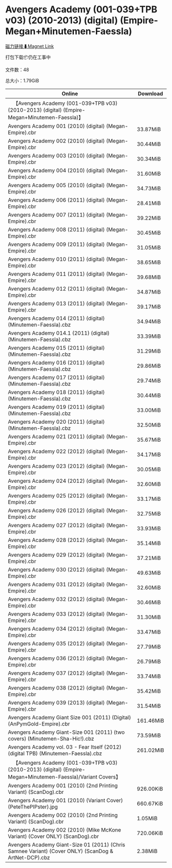 # Avengers Academy (001-039+TPB v03) (2010-2013) (digital) (Empire-Megan+Minutemen-Faessla)

[磁力链接⬇Magnet Link](magnet:?xt=urn:btih:99648c2ba9f82cde9960007acc0a8a7e06c0dde7&dn=Avengers%20Academy%20%28001-039%2BTPB%20v03%29%20%282010-2013%29%20%28digital%29%20%28Empire-Megan%2BMinutemen-Faessla%29)

打包下载📦仍在工事中

文件数：48

总大小：1.79GiB

Online | Download
--- | ---
&emsp;【Avengers Academy (001-039+TPB v03) (2010-2013) (digital) (Empire-Megan+Minutemen-Faessla)】 | 
Avengers Academy 001 (2010) (digital) (Megan-Empire).cbr | 33.87MiB
Avengers Academy 002 (2010) (digital) (Megan-Empire).cbr | 30.44MiB
Avengers Academy 003 (2010) (digital) (Megan-Empire).cbr | 30.34MiB
Avengers Academy 004 (2010) (digital) (Megan-Empire).cbr | 31.60MiB
Avengers Academy 005 (2010) (digital) (Megan-Empire).cbr | 34.73MiB
Avengers Academy 006 (2011) (digital) (Megan-Empire).cbr | 28.41MiB
Avengers Academy 007 (2011) (digital) (Megan-Empire).cbr | 39.22MiB
Avengers Academy 008 (2011) (digital) (Megan-Empire).cbr | 30.45MiB
Avengers Academy 009 (2011) (digital) (Megan-Empire).cbr | 31.05MiB
Avengers Academy 010 (2011) (digital) (Megan-Empire).cbr | 38.65MiB
Avengers Academy 011 (2011) (digital) (Megan-Empire).cbr | 39.68MiB
Avengers Academy 012 (2011) (digital) (Megan-Empire).cbr | 34.87MiB
Avengers Academy 013 (2011) (digital) (Megan-Empire).cbr | 39.17MiB
Avengers Academy 014 (2011) (digital) (Minutemen-Faessla).cbz | 34.94MiB
Avengers Academy 014.1 (2011) (digital) (Minutemen-Faessla).cbz | 33.39MiB
Avengers Academy 015 (2011) (digital) (Minutemen-Faessla).cbz | 31.29MiB
Avengers Academy 016 (2011) (digital) (Minutemen-Faessla).cbz | 29.86MiB
Avengers Academy 017 (2011) (digital) (Minutemen-Faessla).cbz | 29.74MiB
Avengers Academy 018 (2011) (digital) (Minutemen-Faessla).cbz | 30.44MiB
Avengers Academy 019 (2011) (digital) (Minutemen-Faessla).cbz | 33.00MiB
Avengers Academy 020 (2011) (digital) (Minutemen-Faessla).cbz | 32.50MiB
Avengers Academy 021 (2011) (digital) (Megan-Empire).cbr | 35.67MiB
Avengers Academy 022 (2012) (digital) (Megan-Empire).cbr | 34.17MiB
Avengers Academy 023 (2012) (digital) (Megan-Empire).cbr | 30.05MiB
Avengers Academy 024 (2012) (digital) (Megan-Empire).cbr | 32.60MiB
Avengers Academy 025 (2012) (digital) (Megan-Empire).cbr | 33.17MiB
Avengers Academy 026 (2012) (digital) (Megan-Empire).cbr | 32.75MiB
Avengers Academy 027 (2012) (digital) (Megan-Empire).cbr | 33.93MiB
Avengers Academy 028 (2012) (digital) (Megan-Empire).cbr | 35.14MiB
Avengers Academy 029 (2012) (digital) (Megan-Empire).cbr | 37.21MiB
Avengers Academy 030 (2012) (digital) (Megan-Empire).cbr | 49.63MiB
Avengers Academy 031 (2012) (digital) (Megan-Empire).cbr | 32.60MiB
Avengers Academy 032 (2012) (digital) (Megan-Empire).cbr | 30.46MiB
Avengers Academy 033 (2012) (digital) (Megan-Empire).cbr | 31.30MiB
Avengers Academy 034 (2012) (digital) (Megan-Empire).cbr | 33.47MiB
Avengers Academy 035 (2012) (digital) (Megan-Empire).cbr | 27.79MiB
Avengers Academy 036 (2012) (digital) (Megan-Empire).cbr | 26.79MiB
Avengers Academy 037 (2012) (digital) (Megan-Empire).cbr | 33.74MiB
Avengers Academy 038 (2012) (digital) (Megan-Empire).cbr | 35.42MiB
Avengers Academy 039 (2013) (digital) (Megan-Empire).cbr | 31.54MiB
Avengers Academy Giant Size 001 (2011) (Digital) (AnPymGold-Empire).cbr | 161.46MiB
Avengers Academy Giant-Size 001 (2011) (two covers) (Minutemen-Sha-Hic!).cbz | 73.59MiB
Avengers Academy vol. 03 - Fear Itself (2012) (digital TPB) (Minutemen-Faessla).cbz | 261.02MiB
&emsp;【Avengers Academy (001-039+TPB v03) (2010-2013) (digital) (Empire-Megan+Minutemen-Faessla)/Variant Covers】 | 
Avengers Academy 001 (2010) (2nd Printing Variant) (ScanDog).cbr | 926.00KiB
Avengers Academy 001 (2010) (Variant Cover) (PeteThePIPster).jpg | 660.67KiB
Avengers Academy 002 (2010) (2nd Printing Variant) (ScanDog).cbr | 1.05MiB
Avengers Academy 002 (2010) (Mike McKone Variant) (Cover ONLY) (ScanDog).cbr | 720.06KiB
Avengers Academy Giant-Size 01 (2011) (Chris Samnee Variant) (Cover ONLY) (ScanDog & ArtNet-DCP).cbz | 2.38MiB